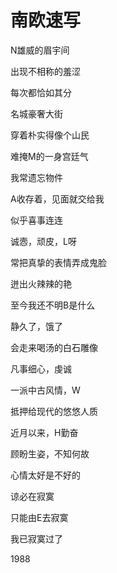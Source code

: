    

# 南欧速写

N雄威的眉宇间

出现不相称的羞涩

每次都恰如其分

  

名城豪奢大街

穿着朴实得像个山民

难掩M的一身宫廷气

  

我常遗忘物件

A收存着，见面就交给我

似乎喜事连连

  

诚悫，顽皮，L呀

常把真挚的表情弄成鬼脸

迸出火辣辣的艳

  

至今我还不明B是什么

静久了，饿了

会走来喝汤的白石雕像

  

凡事细心，虔诚

一派中古风情，W

抵押给现代的悠悠人质

  

近月以来，H勤奋

顾盼生姿，不知何故

心情太好是不好的

  

谅必在寂寞

只能由E去寂寞

我已寂寞过了

1988